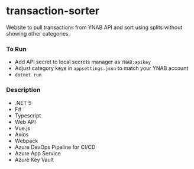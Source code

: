 # transaction-sorter
Website to pull transactions from YNAB API and sort using splits without showing other categories.

### To Run
- Add API secret to local secrets manager as `YNAB:apikey`
- Adjust category keys in `appsettings.json` to match your YNAB account
- `dotnet run`

### Description
- .NET 5 
- F#
- Typescript
- Web API
- Vue.js
- Axios
- Webpack
- Azure DevOps Pipeline for CI/CD
- Azure App Service
- Azure Key Vault
